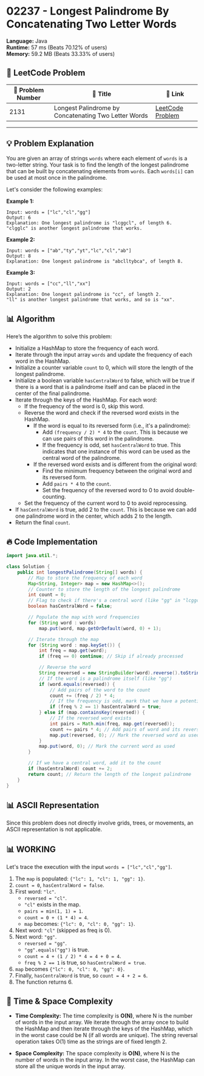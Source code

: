 # 02237 - Longest Palindrome By Concatenating Two Letter Words
    
**Language:** Java  
**Runtime:** 57 ms (Beats 70.12% of users)  
**Memory:** 59.2 MB (Beats 33.33% of users)  

## 📝 **LeetCode Problem**
| 🔢 Problem Number | 📌 Title | 🔗 Link |
|------------------|--------------------------|--------------------------|
| 2131 | Longest Palindrome by Concatenating Two Letter Words | [LeetCode Problem](https://leetcode.com/problems/longest-palindrome-by-concatenating-two-letter-words/) |

---

## 💡 **Problem Explanation**

You are given an array of strings `words` where each element of `words` is a two-letter string. Your task is to find the length of the longest palindrome that can be built by concatenating elements from `words`. Each `words[i]` can be used at most once in the palindrome.

Let's consider the following examples:

**Example 1:**

```
Input: words = ["lc","cl","gg"]
Output: 6
Explanation: One longest palindrome is "lcggcl", of length 6.
"clgglc" is another longest palindrome that works.
```

**Example 2:**

```
Input: words = ["ab","ty","yt","lc","cl","ab"]
Output: 8
Explanation: One longest palindrome is "abclltybca", of length 8.
```

**Example 3:**

```
Input: words = ["cc","ll","xx"]
Output: 2
Explanation: One longest palindrome is "cc", of length 2.
"ll" is another longest palindrome that works, and so is "xx".
```

## 📊 **Algorithm**

Here’s the algorithm to solve this problem:

*   Initialize a HashMap to store the frequency of each word.
*   Iterate through the input array `words` and update the frequency of each word in the HashMap.
*   Initialize a counter variable `count` to 0, which will store the length of the longest palindrome.
*   Initialize a boolean variable `hasCentralWord` to false, which will be true if there is a word that is a palindrome itself and can be placed in the center of the final palindrome.
*   Iterate through the keys of the HashMap. For each word:
    *   If the frequency of the word is 0, skip this word.
    *   Reverse the word and check if the reversed word exists in the HashMap.
        *   If the word is equal to its reversed form (i.e., it's a palindrome):
            *   Add `(frequency / 2) * 4` to the `count`. This is because we can use pairs of this word in the palindrome.
            *   If the frequency is odd, set `hasCentralWord` to true. This indicates that one instance of this word can be used as the central word of the palindrome.
        *   If the reversed word exists and is different from the original word:
            *   Find the minimum frequency between the original word and its reversed form.
            *   Add `pairs * 4` to the `count`.
            *   Set the frequency of the reversed word to 0 to avoid double-counting.
    *   Set the frequency of the current word to 0 to avoid reprocessing.
*   If `hasCentralWord` is true, add 2 to the `count`. This is because we can add one palindrome word in the center, which adds 2 to the length.
*   Return the final `count`.

## 🔥 **Code Implementation**

```java
import java.util.*;

class Solution {
    public int longestPalindrome(String[] words) {
        // Map to store the frequency of each word
        Map<String, Integer> map = new HashMap<>();
        // Counter to store the length of the longest palindrome
        int count = 0;
        // Flag to check if there's a central word (like "gg" in "lcggcl")
        boolean hasCentralWord = false;

        // Populate the map with word frequencies
        for (String word : words)
            map.put(word, map.getOrDefault(word, 0) + 1);

        // Iterate through the map
        for (String word : map.keySet()) {
            int freq = map.get(word);
            if (freq == 0) continue; // Skip if already processed

            // Reverse the word
            String reversed = new StringBuilder(word).reverse().toString();
            // If the word is a palindrome itself (like "gg")
            if (word.equals(reversed)) {
                // Add pairs of the word to the count
                count += (freq / 2) * 4;
                // If the frequency is odd, mark that we have a potential central word
                if (freq % 2 == 1) hasCentralWord = true;
            } else if (map.containsKey(reversed)) {
                // If the reversed word exists
                int pairs = Math.min(freq, map.get(reversed));
                count += pairs * 4; // Add pairs of word and its reverse
                map.put(reversed, 0); // Mark the reversed word as used
            }
            map.put(word, 0); // Mark the current word as used
        }

        // If we have a central word, add it to the count
        if (hasCentralWord) count += 2;
        return count; // Return the length of the longest palindrome
    }
}
```

## 📊 **ASCII Representation**

Since this problem does not directly involve grids, trees, or movements, an ASCII representation is not applicable.

## 📊 **WORKING**

Let's trace the execution with the input `words = ["lc","cl","gg"]`.

1.  The `map` is populated: `{"lc": 1, "cl": 1, "gg": 1}`.
2.  `count = 0`, `hasCentralWord = false`.
3.  First word: `"lc"`.
    *   `reversed = "cl"`.
    *   `"cl"` exists in the map.
    *   `pairs = min(1, 1) = 1`.
    *   `count = 0 + (1 * 4) = 4`.
    *   `map` becomes: `{"lc": 0, "cl": 0, "gg": 1}`.
4.  Next word: `"cl"` (skipped as freq is 0).
5.  Next word: `"gg"`.
    *   `reversed = "gg"`.
    *   `"gg".equals("gg")` is true.
    *   `count = 4 + (1 / 2) * 4 = 4 + 0 = 4`.
    *   `freq % 2 == 1` is true, so `hasCentralWord = true`.
6.  `map` becomes `{"lc": 0, "cl": 0, "gg": 0}`.
7.  Finally, `hasCentralWord` is true, so `count = 4 + 2 = 6`.
8.  The function returns 6.

## 🚀 **Time & Space Complexity**

*   **Time Complexity:**  The time complexity is **O(N)**, where N is the number of words in the input array. We iterate through the array once to build the HashMap and then iterate through the keys of the HashMap, which in the worst case could be N (if all words are unique).  The string reversal operation takes O(1) time as the strings are of fixed length 2.

*   **Space Complexity:** The space complexity is **O(N)**, where N is the number of words in the input array. In the worst case, the HashMap can store all the unique words in the input array.
    